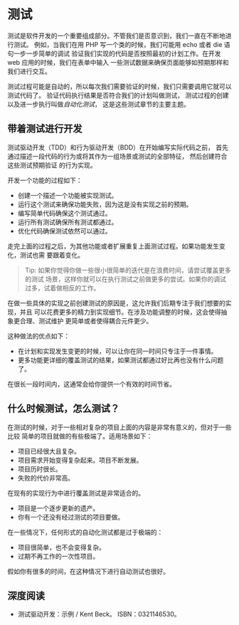 测试
=======

测试是软件开发的一个重要组成部分。不管我们是否意识到，我们一直在不断地进行测试。
例如，当我们在用 PHP 写一个类的时候，我们可能用 echo 或者 die 语句一步一步简单的调试
验证我们实现的代码是否按照最初的计划工作。在开发 web 应用的时候，我们在表单中输入
一些测试数据来确保页面能够如预期那样和我们进行交互。

测试过程可能是自动的，所以每次我们需要验证的时候，我们只需要调用它就可以测试代码了。
验证代码执行结果是否符合我们的计划叫做测试，
测试过程的创建以及进一步执行叫做*自动化测试*，
这是这些测试章节的主要主题。


## 带着测试进行开发

测试驱动开发（TDD）和行为驱动开发（BDD）在开始编写实际代码之前，
首先通过描述一段代码的行为或将其作为一组场景或测试的全部特征，
然后创建符合这些测试预期验证
的行为实现。

开发一个功能的过程如下：

- 创建一个描述一个功能被实现测试。
- 运行这个测试来确保功能失败，因为这是没有实现之前的预期。
- 编写简单代码确保这个测试通过。
- 运行所有测试确保所有测试都通过。
- 优化代码确保测试依然可以通过。

走完上面的过程之后，为其他功能或者扩展重复上面测试过程。如果功能发生变化，测试也需
要跟着变化。

> Tip: 如果你觉得你做一些很小很简单的迭代是在浪费时间，请尝试覆盖更多的测试
> 场景，这样你就可以在执行测试之前做更多的尝试。如果你的调试过多，试着做相反的工作。

在做一些具体的实现之前创建测试的原因是，这允许我们后期专注于我们想要的实现，并且
可以花费更多的精力到实现细节。在涉及功能调整的时候，这会使得抽象更合理、测试维护
更简单或者使得耦合元件更少。

这种做法的优点如下：

- 在计划和实现发生变更的时候，可以让你在同一时间只专注于一件事情。
- 更多功能更详细的覆盖测试的结果，如果测试都通过好比再也没有什么问题了。

在很长一段时间内，这通常会给你提供一个有效的时间节省。

## 什么时候测试，怎么测试？

在测试的时候，对于一些相对复杂的项目上面的内容是非常有意义的，但对于一些比较
简单的项目就做的有些极端了。适用场景如下：

- 项目已经很大且复杂。
- 项目需求开始变得复杂起来。项目不断发展。
- 项目历时很长。
- 失败的代价非常高。

在现有的实现行为中进行覆盖测试是非常适合的。

- 项目是一个逐步更新的遗产。
- 你有一个还没有经过测试的项目要做。

在一些情况下，任何形式的自动化测试都是过于极端的：

- 项目很简单，也不会变得复杂。
- 过期不再工作的一次性项目。

假如你有很多的时间，在这种情况下进行自动测试也很好。

## 深度阅读

- 测试驱动开发：示例 / Kent Beck。 ISBN：0321146530。
